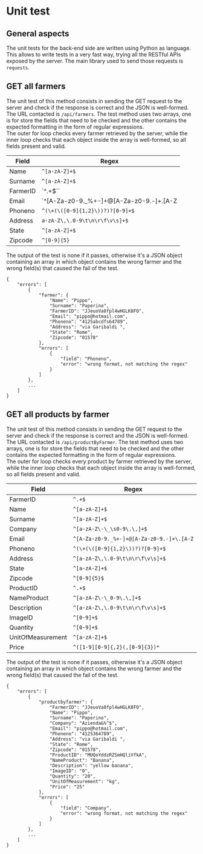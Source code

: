 # Unit test

## General aspects

The unit tests for the back-end side are written using Python as language. This allows to write tests in a very fast way, trying all the RESTful APIs exposed by the server. The main library used to send those requests is `requests`.

## GET all farmers

The unit test of this method consists in sending the GET request to the server and check if the response is correct and the JSON is well-formed. The URL contacted is `/api/farmers`. The test method uses two arrays, one is for store the fields that need to be checked and the other contains the expected formatting in the form of regular expressions.<br/>The outer for loop checks every farmer retrieved by the server, while the inner loop checks that each object inside the array is well-formed, so all fields present and valid.

| Field    | Regex                                               |
| -------- | --------------------------------------------------- |
| Name     | `^[a-zA-Z]+$`                                       |
| Surname  | `^[a-zA-Z]+$`                                       |
| FarmerID | `^.+$``                                             |
| Email    | `^[A-Za-z0-9._%+-]+@[A-Za-z0-9.-]+\.[A-Z|a-z]{2,}$` |
| Phoneno  | `^(\+(\([0-9]{1,2}\))?)?[0-9]+$`                    |
| Address  | `a-zA-Z\,\.0-9\t\n\r\f\v\s]+$`                      |
| State    | `^[a-zA-Z]+$`                                       |
| Zipcode  | `^[0-9]{5}`                                         |

The output of the test is none if it passes, otherwise it's a JSON object containing an array in which object contains the wrong farmer and the wrong field(s) that caused the fail of the test.

```json5
{
    "errors": [
        {
            "farmer": {
                "Name": "Pippo",
                "Surname": "Paperino",
                "FarmerID": "JJeuoVa8fpl4wHGLK8FO",
                "Email": "pippo@hotmail.com",
                "Phoneno": "4125abcdfs64789",
                "Address": "via Garibaldi ",
                "State": "Rome",
                "Zipcode": "01578"
            },
            "errors": [
                {
                    "field": "Phoneno",
                    "error": "wrong format, not matching the regex"
                }
            ]
        },
        ...
    ]
}
```



## GET all products by farmer

The unit test of this method consists in sending the GET request to the server and check if the response is correct and the JSON is well-formed. The URL contacted is `/api/productByFarmer`. The test method uses two arrays, one is for store the fields that need to be checked and the other contains the expected formatting in the form of regular expressions.<br/>The outer for loop checks every product by farmer retrieved by the server, while the inner loop checks that each object inside the array is well-formed, so all fields present and valid.

| Field             | Regex                                     |
| ----------------- | ----------------------------------------- |
| FarmerID          | `^.+$`                                    |
| Name              | `^[a-zA-Z]+$`                             |
| Surname           | `^[a-zA-Z]+$`                             |
| Company           | `^[a-zA-Z\-\_\s0-9\.\,]+$`                |
| Email             | `^[A-Za-z0-9._%+-]+@[A-Za-z0-9.-]+\.[A-Z` |
| Phoneno           | `^(\+(\([0-9]{1,2}\))?)?[0-9]+$`          |
| Address           | `^[a-zA-Z\,\.0-9\t\n\r\f\v\s]+$`          |
| State             | `^[a-zA-Z]+$`                             |
| Zipcode           | `^[0-9]{5}$`                              |
| ProductID         | `^.+$`                                    |
| NameProduct       | `^[a-zA-Z\-\_0-9\.\,]+$`                  |
| Description       | `^[a-zA-Z\,\.0-9\t\n\r\f\v\s]+$`          |
| ImageID           | `^[0-9]+$`                                |
| Quantity          | `^[0-9]+$`                                |
| UnitOfMeasurement | `^[a-zA-Z]+$`                             |
| Price             | `^([1-9][0-9]{,2}(,[0-9]{3})*`            |

The output of the test is none if it passes, otherwise it's a JSON object containing an array in which object contains the wrong farmer and the wrong field(s) that caused the fail of the test.

```json5
{
    "errors": [
        {
            "productbyfarmer": {
                "FarmerID": "JJeuoVa8fpl4wHGLK8FO",
                "Name": "Pippo",
                "Surname": "Paperino",
                "Company": "Azienda&%^$",
                "Email": "pippo@hotmail.com",
                "Phoneno": "4125364789",
                "Address": "via Garibaldi ",
                "State": "Rome",
                "Zipcode": "01578",
                "ProductID": "MUQoYddzRZSmHQliVfkA",
                "NameProduct": "Banana",
                "Description": "yellow banana",
                "ImageID": "0",
                "Quantity": "20",
                "UnitOfMeasurement": "kg",
                "Price": "25"
            },
            "errors": [
                {
                    "field": "Company",
                    "error": "wrong format, not matching the regex"
                }
            ]
        },
        ...
    ]
}
```

